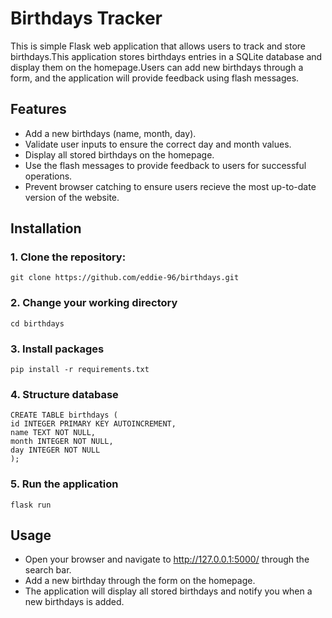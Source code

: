 # Birthdays Tracker

This is simple Flask web application that allows users to track and store birthdays.This application stores birthdays entries in a SQLite database and display them on the homepage.Users can add new birthdays through a form, and the application will provide feedback using flash messages.

## Features

- Add a new birthdays (name, month, day).
- Validate user inputs to ensure the correct day and month values.
- Display all stored birthdays on the homepage.
- Use the flash messages to provide feedback to users for successful operations.
- Prevent browser catching to ensure users recieve the most up-to-date version of the website.


## Installation

### 1. **Clone the repository:** ###

```
git clone https://github.com/eddie-96/birthdays.git
```
### 2. **Change your working directory**
```
cd birthdays
```

### 3. **Install packages** ###

```pip install -r requirements.txt```

### 4. **Structure database** ###

```
CREATE TABLE birthdays (
id INTEGER PRIMARY KEY AUTOINCREMENT,
name TEXT NOT NULL,
month INTEGER NOT NULL,
day INTEGER NOT NULL
);
```

### 5. **Run the application** ###

``` flask run ```

## Usage

- Open your browser  and navigate to http://127.0.0.1:5000/ through the search bar.
- Add a new birthday through the form on the homepage.
- The application will display all stored birthdays and notify you when a new birthdays is added.
